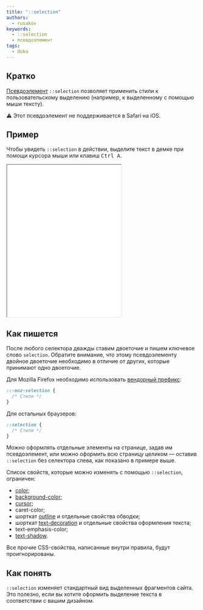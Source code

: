 ```yaml
---
title: "::selection"
authors:
  - rusakov
keywords:
  - ::selection
  - псевдоэлемент
tags:
  - doka
---
```


## Кратко

[Псевдоэлемент](/css/pseudoelements) `::selection` позволяет применить стили к пользовательскому выделению (например, к выделенному с помощью мыши тексту).

<aside>
⚠️ Этот псевдоэлемент не поддерживается в Safari на iOS.
</aside>

## Пример

Чтобы увидеть `::selection` в действии, выделите текст в демке при помощи курсора мыши или клавиш <kbd>Ctrl A</kbd>.

<iframe title="Пример базовой работы ::selection" src="demos/variants/" height="400"></iframe>

## Как пишется

После любого селектора дважды ставим двоеточие и пишем ключевое слово `selection`. Обратите внимание, что этому псевдоэлементу двойное двоеточие необходимо в отличие от других, которые принимают одно двоеточие.

Для Mozilla Firefox необходимо использовать [вендорный префикс](/css/vendor-prefixes):

```css
::-moz-selection {
  /* Стили */
}
```

Для остальных браузеров:

```css
::selection {
  /* Стили */
}
```

Можно оформлять отдельные элементы на странице, задав им псевдоэлемент, или можно оформить всю страницу целиком — оставив `::selection` без селектора слева, как показано в примере выше.

Список свойств, которые можно изменять с помощью `::selection`, ограничен:

- [color](/css/color);
- [background-color](/css/background-color);
- [cursor](/css/cursor);
- caret-color;
- шорткат [outline](/css/outline) и отдельные свойства обводки;
- шорткат [text-decoration](/css/text-decoration) и отдельные свойства оформления текста;
- text-emphasis-color;
- [text-shadow](/css/text-shadow).

Все прочие CSS-свойства, написанные внутри правила, будут проигнорированы.

## Как понять

`::selection` изменяет стандартный вид выделенных фрагментов сайта. Это полезно, если вы хотите оформить выделение текста в соответствии с вашим дизайном.
